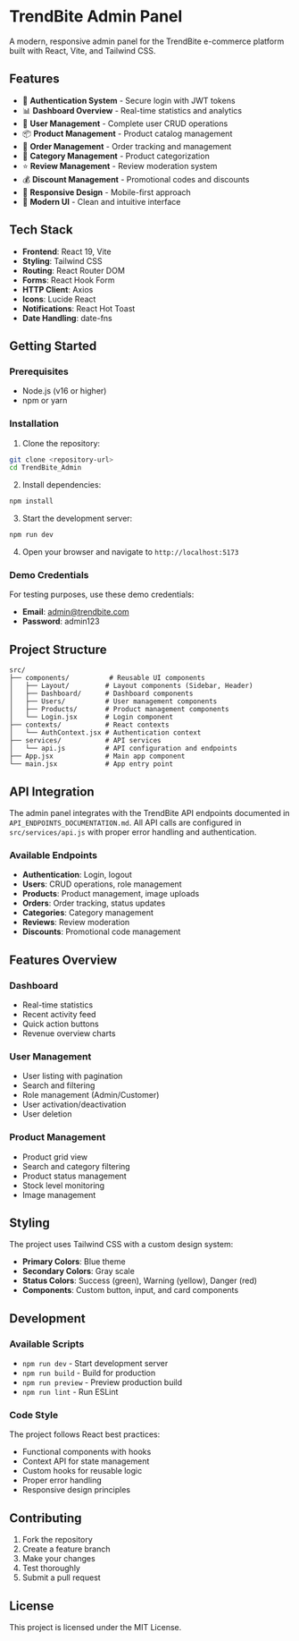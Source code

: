 # TrendBite Admin Panel

A modern, responsive admin panel for the TrendBite e-commerce platform built with React, Vite, and Tailwind CSS.

## Features

- 🔐 **Authentication System** - Secure login with JWT tokens
- 📊 **Dashboard Overview** - Real-time statistics and analytics
- 👥 **User Management** - Complete user CRUD operations
- 📦 **Product Management** - Product catalog management
- 🛒 **Order Management** - Order tracking and management
- 📂 **Category Management** - Product categorization
- ⭐ **Review Management** - Review moderation system
- 💰 **Discount Management** - Promotional codes and discounts
- 📱 **Responsive Design** - Mobile-first approach
- 🎨 **Modern UI** - Clean and intuitive interface

## Tech Stack

- **Frontend**: React 19, Vite
- **Styling**: Tailwind CSS
- **Routing**: React Router DOM
- **Forms**: React Hook Form
- **HTTP Client**: Axios
- **Icons**: Lucide React
- **Notifications**: React Hot Toast
- **Date Handling**: date-fns

## Getting Started

### Prerequisites

- Node.js (v16 or higher)
- npm or yarn

### Installation

1. Clone the repository:
```bash
git clone <repository-url>
cd TrendBite_Admin
```

2. Install dependencies:
```bash
npm install
```

3. Start the development server:
```bash
npm run dev
```

4. Open your browser and navigate to `http://localhost:5173`

### Demo Credentials

For testing purposes, use these demo credentials:
- **Email**: admin@trendbite.com
- **Password**: admin123

## Project Structure

```
src/
├── components/          # Reusable UI components
│   ├── Layout/         # Layout components (Sidebar, Header)
│   ├── Dashboard/      # Dashboard components
│   ├── Users/          # User management components
│   ├── Products/       # Product management components
│   └── Login.jsx       # Login component
├── contexts/           # React contexts
│   └── AuthContext.jsx # Authentication context
├── services/           # API services
│   └── api.js          # API configuration and endpoints
├── App.jsx             # Main app component
└── main.jsx            # App entry point
```

## API Integration

The admin panel integrates with the TrendBite API endpoints documented in `API_ENDPOINTS_DOCUMENTATION.md`. All API calls are configured in `src/services/api.js` with proper error handling and authentication.

### Available Endpoints

- **Authentication**: Login, logout
- **Users**: CRUD operations, role management
- **Products**: Product management, image uploads
- **Orders**: Order tracking, status updates
- **Categories**: Category management
- **Reviews**: Review moderation
- **Discounts**: Promotional code management

## Features Overview

### Dashboard
- Real-time statistics
- Recent activity feed
- Quick action buttons
- Revenue overview charts

### User Management
- User listing with pagination
- Search and filtering
- Role management (Admin/Customer)
- User activation/deactivation
- User deletion

### Product Management
- Product grid view
- Search and category filtering
- Product status management
- Stock level monitoring
- Image management

## Styling

The project uses Tailwind CSS with a custom design system:
- **Primary Colors**: Blue theme
- **Secondary Colors**: Gray scale
- **Status Colors**: Success (green), Warning (yellow), Danger (red)
- **Components**: Custom button, input, and card components

## Development

### Available Scripts

- `npm run dev` - Start development server
- `npm run build` - Build for production
- `npm run preview` - Preview production build
- `npm run lint` - Run ESLint

### Code Style

The project follows React best practices:
- Functional components with hooks
- Context API for state management
- Custom hooks for reusable logic
- Proper error handling
- Responsive design principles

## Contributing

1. Fork the repository
2. Create a feature branch
3. Make your changes
4. Test thoroughly
5. Submit a pull request

## License

This project is licensed under the MIT License.